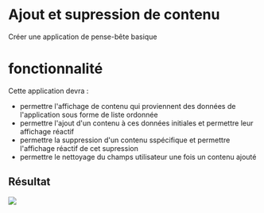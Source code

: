 # Ajout et supression de contenu

Créer une application de pense-bête basique

# fonctionnalité

Cette application devra : 
- permettre l'affichage de contenu qui proviennent des données de l'application sous forme de liste ordonnée
- permettre l'ajout d'un contenu à ces données initiales et permettre leur affichage réactif
- permettre la suppression d'un contenu sspécifique et permettre l'affichage réactif de cet supression
- permettre le nettoyage du champs utilisateur une fois un contenu ajouté

## Résultat

<img src="./result.gif">


